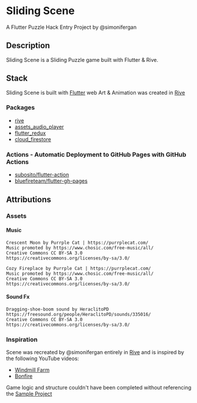 # Sliding Scene

A Flutter Puzzle Hack Entry Project by @simonifergan

## Description

Sliding Scene is a Sliding Puzzle game built with Flutter & Rive.

## Stack

Sliding Scene is built with [Flutter](https://flutter.dev/) web
Art & Animation was created in [Rive](https://rive.app/)

### Packages

- [rive](https://pub.dev/packages/rive)
- [assets_audio_player](https://pub.dev/packages/assets_audio_player)
- [flutter_redux](https://pub.dev/packages/flutter_redux)
- [cloud_firestore](https://pub.dev/packages/cloud_firestore)

### Actions - Automatic Deployment to GitHub Pages with GitHub Actions

- [subosito/flutter-action](https://github.com/subosito/flutter-action)
- [bluefireteam/flutter-gh-pages](https://github.com/bluefireteam/flutter-gh-pages)

## Attributions

### Assets

#### Music

```
Crescent Moon by Purrple Cat | https://purrplecat.com/
Music promoted by https://www.chosic.com/free-music/all/
Creative Commons CC BY-SA 3.0
https://creativecommons.org/licenses/by-sa/3.0/
```

```
Cozy Fireplace by Purrple Cat | https://purrplecat.com/
Music promoted by https://www.chosic.com/free-music/all/
Creative Commons CC BY-SA 3.0
https://creativecommons.org/licenses/by-sa/3.0/
```

#### Sound Fx

```
Dragging-shoe-boom sound by HeraclitoPD
https://freesound.org/people/HeraclitoPD/sounds/335016/
Creative Commons CC BY-SA 3.0
https://creativecommons.org/licenses/by-sa/3.0/
```

### Inspiration

Scene was recreated by @simonifergan entirely in [Rive](https://rive.app/) and is inspired by the following YouTube videos:

- [Windmill Farm](https://www.youtube.com/watch?v=sm-19RBDW9M)
- [Bonfire](https://www.youtube.com/watch?v=U_5cgbKYH_g)

Game logic and structure couldn't have been completed without referencing the [Sample Project](https://github.com/VGVentures/slide_puzzle)
